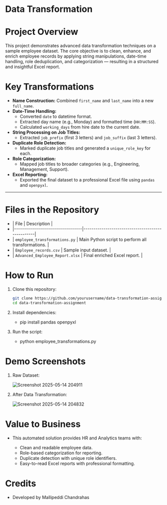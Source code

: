 # Data Transformation 

# Project Overview

This project demonstrates advanced data transformation techniques on a sample employee dataset. The core objective is to clean, enhance, and enrich employee records by applying string manipulations, date-time handling, role deduplication, and categorization — resulting in a structured and insightful Excel report.


# Key Transformations

- **Name Construction:** Combined `first_name` and `last_name` into a new `full_name`.
- **Date-Time Handling:**
  - Converted `date` to datetime format.
  - Extracted day name (e.g., Monday) and formatted time (`HH:MM:SS`).
  - Calculated `working_days` from hire date to the current date.
- **String Processing on Job Titles:**
  - Extracted `job_prefix` (first 3 letters) and `job_suffix` (last 3 letters).
- **Duplicate Role Detection:**
  - Marked duplicate job titles and generated a `unique_role_key` for each.
- **Role Categorization:**
  - Mapped job titles to broader categories (e.g., Engineering, Management, Support).
- **Excel Reporting:**
  - Exported the final dataset to a professional Excel file using `pandas` and `openpyxl`.

---

# Files in the Repository

- | File                             | Description                                      |
- |----------------------------------|--------------------------------------------------|
- | `employee_transformations.py`    | Main Python script to perform all transformations. |
- | `Employee_records.csv`           | Sample input dataset.                           |
- | `Advanced_Employee_Report.xlsx`  | Final enriched Excel report.                    |


# How to Run

1. Clone this repository:
   ```bash
   git clone https://github.com/yourusername/data-transformation-assignment.git
   cd data-transformation-assignment
2. Install dependencies:
   - pip install pandas openpyxl
     
3. Run the script:
   - python employee_transformations.py
  
# Demo Screenshots

1. Raw Dataset:

   ![Screenshot 2025-05-14 204911](https://github.com/user-attachments/assets/37f6bc5f-3b9b-4e81-9d5c-a21c36a0b82b)

2. After Data Transformation:

   ![Screenshot 2025-05-14 204832](https://github.com/user-attachments/assets/55d32765-472b-40b9-917a-14d4346fcf77)


# Value to Business

 - This automated solution provides HR and Analytics teams with:

   - Clean and readable employee data.
   - Role-based categorization for reporting.
   - Duplicate detection with unique role identifiers.
   - Easy-to-read Excel reports with professional formatting.
  
  
# Credits
 - Developed by Mallipeddi Chandrahas





